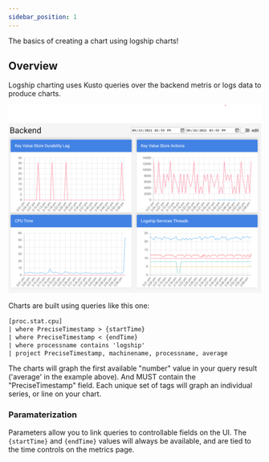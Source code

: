 ```yaml
---
sidebar_position: 1
---
```


The basics of creating a chart using logship charts!

## Overview
Logship charting uses Kusto queries over the backend metris or logs data to produce charts.

![Logship Charts screenshot](../../static/img/screenshots/2021-09-26/logship_charts.png)

Charts are built using queries like this one: 
```kusto
[proc.stat.cpu] 
| where PreciseTimestamp > {startTime}
| where PreciseTimestamp < {endTime}
| where processname contains 'logship'
| project PreciseTimestamp, machinename, processname, average
```

The charts will graph the first available "number" value in your query result ('average' in the example above). And MUST contain the "PreciseTimestamp" field. Each unique set of tags will graph an individual series, or line on your chart.

### Paramaterization
Parameters allow you to link queries to controllable fields on the UI. The `{startTime}` and `{endTime}` values will always be available, and are tied to the time controls on the metrics page.